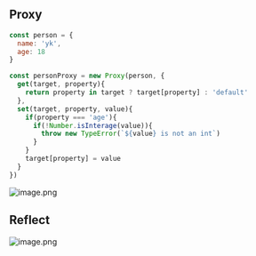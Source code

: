 ## Proxy

```js
const person = {
  name: 'yk',
  age: 18
}

const personProxy = new Proxy(person, {
  get(target, property){
    return property in target ? target[property] : 'default' 
  },
  set(target, property, value){
    if(property === 'age'){
      if(!Number.isInterage(value)){
        throw new TypeError(`${value} is not an int`)
      }
    }
    target[property] = value
  }
})
```


![image.png](https://p3-juejin.byteimg.com/tos-cn-i-k3u1fbpfcp/e1395bb697644e36935ad13632544bdf~tplv-k3u1fbpfcp-watermark.image?)




## Reflect


![image.png](https://p6-juejin.byteimg.com/tos-cn-i-k3u1fbpfcp/79ffb1876edc43c8b960b4f73e2b403c~tplv-k3u1fbpfcp-watermark.image?)




